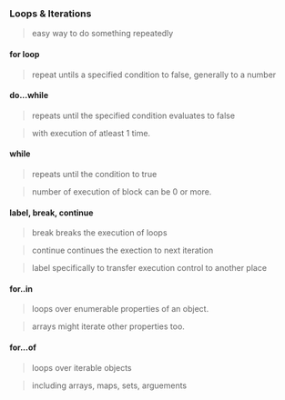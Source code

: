 ### Loops & Iterations
> easy way to do something repeatedly

#### for loop
> repeat untils a specified condition to false, generally to a number

#### do...while
> repeats until the specified condition evaluates to false

> with execution of atleast 1 time.

#### while
> repeats until the condition to true

> number of execution of block can be 0 or more.

#### label, break, continue
> break breaks the execution of loops

> continue continues the exection to next iteration

> label specifically to transfer execution control to another place


#### for..in
> loops over enumerable properties of an object.

> arrays might iterate other properties too.

#### for...of
> loops over iterable objects

> including arrays, maps, sets, arguements

